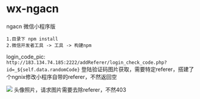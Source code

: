 # wx-ngacn
ngacn 微信小程序版


```
1.目录下 npm install
2.微信开发者工具 -> 工具 -> 构建npm
```

login_code_pic: `http://183.134.74.185:2222/addReferer/login_check_code.php?id=_${self.data.randomCode}`
登陆验证码图片获取，需要特定referer，搭建了个ngnix修改小程序自带的referer，不然返回空

<image class="avatar" src="http://183.134.74.185:2222/clearReferer\?url\={{userInfo.avatar}}" />
头像照片，请求图片需要去除referer，不然403
